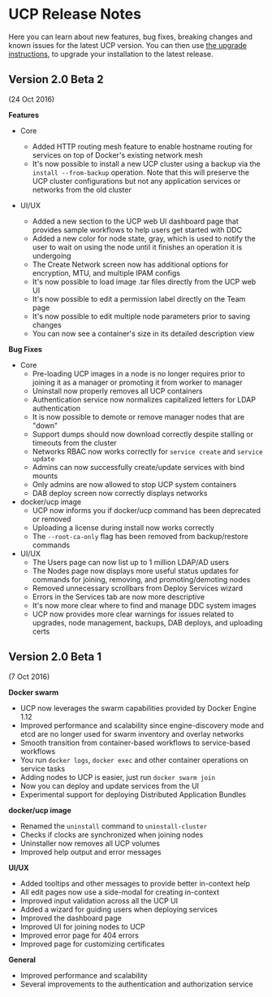 <!--[metadata]>
+++
alias=["/ucp/release_notes/"]
title ="Release Notes"
description="Release notes for Docker Universal Control Plane. Learn more about the changes introduced in the latest versions."
keywords = ["Docker, UCP", "Release notes", "Versions"]
[menu.main]
identifier="ucp-release-notes-current"
parent="ucp_menu_release_notes"
weight=0
+++
<![end-metadata]-->

# UCP Release Notes

Here you can learn about new features, bug fixes, breaking changes and
known issues for the latest UCP version.
You can then use [the upgrade instructions](../installation/upgrade-major.md), to
upgrade your installation to the latest release.

## Version 2.0 Beta 2

(24 Oct 2016)

**Features**

* Core
	* Added HTTP routing mesh feature to enable hostname routing for services on
	top of Docker's existing network mesh
	* It's now possible to install a new UCP cluster using a backup via the
	`install --from-backup` operation. Note that this will preserve the UCP cluster
	configurations but not any application services or networks from the old cluster

* UI/UX
	* Added a new section to the UCP web UI dashboard page that provides sample
	workflows to help users get started with DDC
	* Added a new color for node state, gray, which is used to notify the user
	to wait on using the node until it finishes an operation it is undergoing
	* The Create Network screen now has additional options for encryption, MTU,
	and multiple IPAM configs
	* It's now possible to load image .tar files directly from the UCP web UI
	* It's now possible to edit a permission label directly on the Team page
	* It's now possible to edit multiple node parameters prior to saving changes
	* You can now see a container's size in its detailed description view

**Bug Fixes**

* Core
	* Pre-loading UCP images in a node is no longer requires prior to joining
	it as a manager or promoting it from worker to manager
	* Uninstall now properly removes all UCP containers
	* Authentication service now normalizes capitalized letters for LDAP authentication
	* It is now possible to demote or remove manager nodes that are "down"
	* Support dumps should now download correctly despite stalling or timeouts
	from the cluster
	* Networks RBAC now works correctly for `service create` and `service update`
	* Admins can now successfully create/update services with bind mounts
	* Only admins are now allowed to stop UCP system containers
	* DAB deploy screen now correctly displays networks
* docker/ucp image
	* UCP now informs you if docker/ucp command has been deprecated or removed
	* Uploading a license during install now works correctly
	* The `--root-ca-only` flag has been removed from backup/restore commands
* UI/UX
	* The Users page can now list up to 1 million LDAP/AD users
	* The Nodes page now displays more useful status updates for commands for
	joining, removing, and promoting/demoting nodes
	* Removed unnecessary scrollbars from Deploy Services wizard
	* Errors in the Services tab are now more descriptive
	* It's now more clear where to find and manage DDC system images
	* UCP now provides more clear warnings for issues related to upgrades, node
	management, backups, DAB deploys, and uploading certs

## Version 2.0 Beta 1

(7 Oct 2016)

**Docker swarm**

* UCP now leverages the swarm capabilities provided by Docker Engine 1.12
* Improved performance and scalability since engine-discovery mode and etcd are
no longer used for swarm inventory and overlay networks
* Smooth transition from container-based workflows to service-based workflows
* You run `docker logs`, `docker exec` and other container operations on
service tasks
* Adding nodes to UCP is easier, just run `docker swarm join`
* Now you can deploy and update services from the UI
* Experimental support for deploying Distributed Application Bundles

**docker/ucp image**

* Renamed the `uninstall` command to `uninstall-cluster`
* Checks if clocks are synchronized when joining nodes
* Uninstaller now removes all UCP volumes
* Improved help output and error messages

**UI/UX**

* Added tooltips and other messages to provide better in-context help
* All edit pages now use a side-modal for creating in-context
* Improved input validation across all the UCP UI
* Added a wizard for guiding users when deploying services
* Improved the dashboard page
* Improved UI for joining nodes to UCP
* Improved error page for 404 errors
* Improved page for customizing certificates

**General**

* Improved performance and scalability
* Several improvements to the authentication and authorization service
